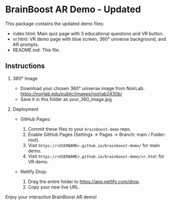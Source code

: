 # BrainBoost AR Demo - Updated

This package contains the updated demo files:

- index.html: Main quiz page with 3 educational questions and VR button.
- vr.html: VR demo page with blue screen, 360° universe background, and AR prompts.
- README.md: This file.

## Instructions

1. 360° Image
   - Download your chosen 360° universe image from NoirLab:
     https://noirlab.edu/public/images/noirlab2430b/
   - Save it in this folder as your_360_image.jpg

2. Deployment
   - GitHub Pages:
     1. Commit these files to your `brainboost-demo` repo.
     2. Enable GitHub Pages (Settings → Pages → Branch: main / Folder: root).
     3. Visit `https://<USERNAME>.github.io/brainboost-demo/` for main demo.
     4. Visit `https://<USERNAME>.github.io/brainboost-demo/vr.html` for VR demo.

   - Netlify Drop:
     1. Drag the entire folder to https://app.netlify.com/drop.
     2. Copy your new live URL.

Enjoy your interactive BrainBoost AR demo!
